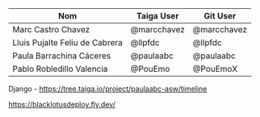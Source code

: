 | Nom                             | Taiga User  | Git User    |
| ------------------------------- | ----------- | ----------- |
| Marc Castro Chavez              | @marcchavez | @marcchavez | 
| Lluis Pujalte Feliu de Cabrera  | @llpfdc     | @llpfdc     | 
| Paula Barrachina Cáceres        | @paulaabc   | @paulaabc   | 
| Pablo Robledillo Valencia       | @PouEmo     | @PouEmoX    | 


Django - https://tree.taiga.io/project/paulaabc-asw/timeline

https://blacklotusdeploy.fly.dev/
